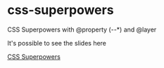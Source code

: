 # css-superpowers
CSS Superpowers with @property (--*) and @layer

It's possible to see the slides here

[CSS Superpowers](https://pixu1980.github.io/css-superpowers/)
